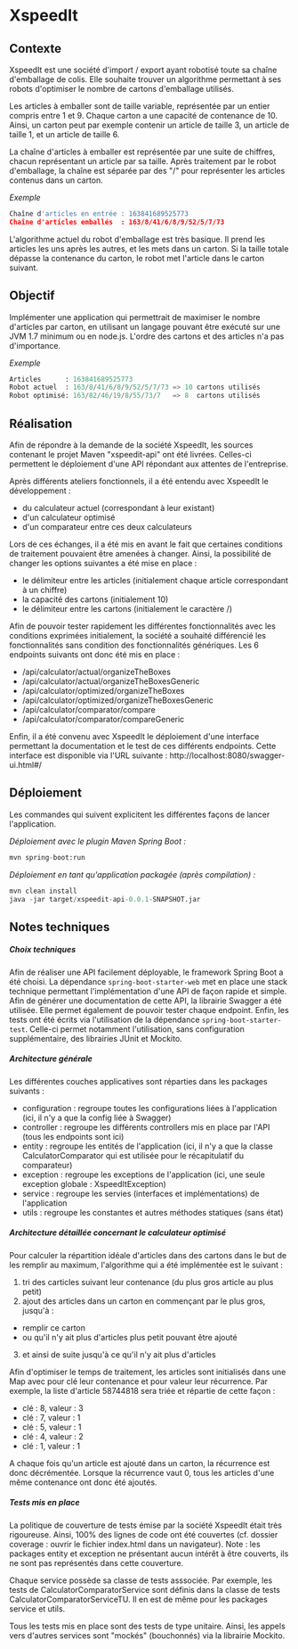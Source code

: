 XspeedIt
========


Contexte
--------
XspeedIt est une société d'import / export ayant robotisé toute sa chaîne d'emballage de colis.
Elle souhaite trouver un algorithme permettant à ses robots d'optimiser le nombre de cartons d'emballage utilisés.

Les articles à emballer sont de taille variable, représentée par un entier compris entre 1 et 9.
Chaque carton a une capacité de contenance de 10.
Ainsi, un carton peut par exemple contenir un article de taille 3, un article de taille 1, et un article de taille 6.

La chaîne d'articles à emballer est représentée par une suite de chiffres, chacun représentant un article par sa taille.
Après traitement par le robot d'emballage, la chaîne est séparée par des "/" pour représenter les articles contenus dans un carton.

*Exemple*  
```python
Chaîne d'articles en entrée : 163841689525773  
Chaîne d'articles emballés  : 163/8/41/6/8/9/52/5/7/73
```

L'algorithme actuel du robot d'emballage est très basique.
Il prend les articles les uns après les autres, et les mets dans un carton.
Si la taille totale dépasse la contenance du carton, le robot met l'article dans le carton suivant.


Objectif
--------
Implémenter une application qui permettrait de maximiser le nombre d'articles par carton, en utilisant un langage pouvant être exécuté sur une JVM 1.7 minimum ou en node.js.
L'ordre des cartons et des articles n'a pas d'importance.

*Exemple*  
```python
Articles      : 163841689525773  
Robot actuel  : 163/8/41/6/8/9/52/5/7/73 => 10 cartons utilisés  
Robot optimisé: 163/82/46/19/8/55/73/7   => 8  cartons utilisés
```


Réalisation
-----------
Afin de répondre à la demande de la société XspeedIt, les sources contenant le projet Maven "xspeedit-api" ont été livrées.
Celles-ci permettent le déploiement d'une API répondant aux attentes de l'entreprise.

Après différents ateliers fonctionnels, il a été entendu avec XspeedIt le développement :
- du calculateur actuel (correspondant à leur existant)
- d'un calculateur optimisé
- d'un comparateur entre ces deux calculateurs

Lors de ces échanges, il a été mis en avant le fait que certaines conditions de traitement pouvaient être amenées à changer.
Ainsi, la possibilité de changer les options suivantes a été mise en place :
- le délimiteur entre les articles (initialement chaque article correspondant à un chiffre)
- la capacité des cartons (initialement 10)
- le délimiteur entre les cartons (initialement le caractère /)

Afin de pouvoir tester rapidement les différentes fonctionnalités avec les conditions exprimées initialement, la société a souhaité différencié les fonctionnalités sans condition des fonctionnalités génériques.
Les 6 endpoints suivants ont donc été mis en place :
- /api/calculator/actual/organizeTheBoxes
- /api/calculator/actual/organizeTheBoxesGeneric
- /api/calculator/optimized/organizeTheBoxes
- /api/calculator/optimized/organizeTheBoxesGeneric
- /api/calculator/comparator/compare
- /api/calculator/comparator/compareGeneric

Enfin, il a été convenu avec XspeedIt le déploiement d'une interface permettant la documentation et le test de ces différents endpoints.
Cette interface est disponible via l'URL suivante : http://localhost:8080/swagger-ui.html#/


Déploiement
-----------
Les commandes qui suivent explicitent les différentes façons de lancer l'application.

*Déploiement avec le plugin Maven Spring Boot :*
```python
mvn spring-boot:run
```

*Déploiement en tant qu'application packagée (après compilation) :*
```python
mvn clean install
java -jar target/xspeedit-api-0.0.1-SNAPSHOT.jar
```


Notes techniques
----------------
##### Choix techniques
Afin de réaliser une API facilement déployable, le framework Spring Boot a été choisi.
La dépendance ```spring-boot-starter-web```  met en place une stack technique permettant l'implémentation d'une API de façon rapide et simple.
Afin de générer une documentation de cette API, la librairie Swagger a été utilisée. Elle permet également de pouvoir tester chaque endpoint.
Enfin, les tests ont été écrits via l'utilisation de la dépendance ```spring-boot-starter-test```. Celle-ci permet notamment l'utilisation, sans configuration supplémentaire, des librairies JUnit et Mockito.

##### Architecture générale
Les différentes couches applicatives sont réparties dans les packages suivants :
- configuration : regroupe toutes les configurations liées à l'application (ici, il n'y a que la config liée à Swagger)
- controller : regroupe les différents controllers mis en place par l'API (tous les endpoints sont ici)
- entity : regroupe les entités de l'application (ici, il n'y a que la classe CalculatorComparator qui est utilisée pour le récapitulatif du comparateur)
- exception : regroupe les exceptions de l'application (ici, une seule exception globale : XspeedItException)
- service : regroupe les servies (interfaces et implémentations) de l'application
- utils : regroupe les constantes et autres méthodes statiques (sans état)

##### Architecture détaillée concernant le calculateur optimisé
Pour calculer la répartition idéale d'articles dans des cartons dans le but de les remplir au maximum, l'algorithme qui a été implémentée est le suivant :
1. tri des carticles suivant leur contenance (du plus gros article au plus petit)
2. ajout des articles dans un carton en commençant par le plus gros, jusqu'à :
- remplir ce carton
- ou qu'il n'y ait plus d'articles plus petit pouvant être ajouté
3. et ainsi de suite jusqu'à ce qu'il n'y ait plus d'articles

Afin d'optimiser le temps de traitement, les articles sont initialisés dans une Map avec pour clé leur contenance et pour valeur leur récurrence.
Par exemple, la liste d'article 58744818 sera triée et répartie de cette façon :
- clé : 8, valeur : 3
- clé : 7, valeur : 1
- clé : 5, valeur : 1
- clé : 4, valeur : 2
- clé : 1, valeur : 1

A chaque fois qu'un article est ajouté dans un carton, la récurrence est donc décrémentée. 
Lorsque la récurrence vaut 0, tous les articles d'une même contenance ont donc été ajoutés.


##### Tests mis en place
La politique de couverture de tests émise par la société XspeedIt était très rigoureuse.
Ainsi, 100% des lignes de code ont été couvertes (cf. dossier coverage : ouvrir le fichier index.html dans un navigateur).
Note : les packages entity et exception ne présentant aucun intérêt à être couverts, ils ne sont pas représentés dans cette couverture.

Chaque service possède sa classe de tests asssociée. Par exemple, les tests de CalculatorComparatorService sont définis dans la classe de tests CalculatorComparatorServiceTU.
Il en est de même pour les packages service et utils.

Tous les tests mis en place sont des tests de type unitaire. Ainsi, les appels vers d'autres services sont "mockés" (bouchonnés) via la librairie Mockito.
